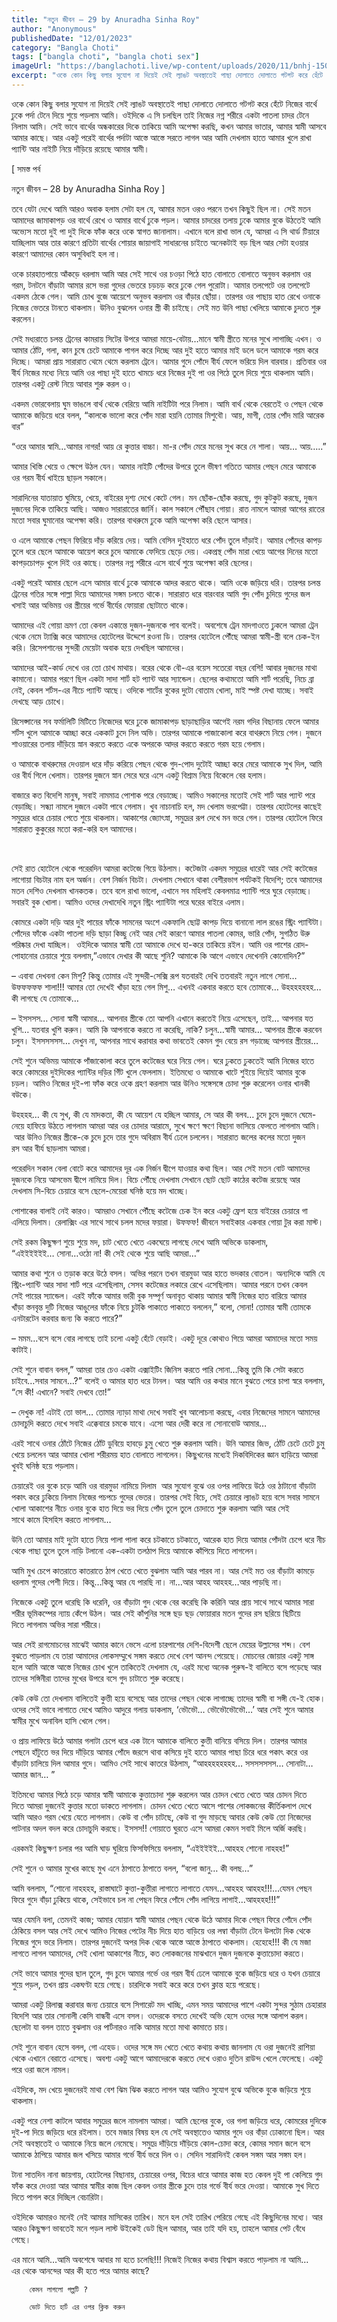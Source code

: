 ```yaml
---
title: "নতুন জীবন – 29 by Anuradha Sinha Roy"
author: "Anonymous"
publishedDate: "12/01/2023"
category: "Bangla Choti"
tags: ["bangla choti", "bangla choti sex"]
imageUrl: "https://banglachoti.live/wp-content/uploads/2020/11/bnhj-150x150.jpg"
excerpt: "ওকে কোন কিছু বলার সুযোগ না দিয়েই সেই ল্যাঙট অবস্থাতেই পাছা দোলাতে দোলাতে গটগট করে হেঁটে নিজের বার্থে ঢুকে পর্দা টেনে দিয়ে শুয়ে পড়লাম আমি। ওইদিকে এ সি চলছিল তাই নিজের নগ্ন শরীরে একটা পাতলা চাদর টেনে নি..."
---
```


ওকে কোন কিছু বলার সুযোগ না দিয়েই সেই ল্যাঙট অবস্থাতেই পাছা দোলাতে দোলাতে গটগট করে হেঁটে নিজের বার্থে ঢুকে পর্দা টেনে দিয়ে শুয়ে পড়লাম আমি। ওইদিকে এ সি চলছিল তাই নিজের নগ্ন শরীরে একটা পাতলা চাদর টেনে নিলাম আমি। সেই ভাবে বার্থের অন্ধকারের দিকে তাকিয়ে আমি অপেক্ষা করছি, কখন আমার ভাতার, আমার স্বামী আসবে আমার কাছে। আর একটু পরেই বার্থের পর্দাটা আস্তে আস্তে সরতে লাগল আর আমি দেখলাম হাতে আমার খুলে রাখা প্যান্টি আর নাইটি নিয়ে দাঁড়িয়ে রয়েছে আমার স্বামী।


[
সমস্ত পর্ব 


নতুন জীবন – 28 by Anuradha Sinha Roy
]


তবে যেটা দেখে আমি আরও অবাক হলাম সেটা হল যে, আমার মতন ওরও পরনে তখন কিছুই ছিল না। সেই মতন আমাদের জামাকাপড় ওর বার্থে রেখে ও আমার বার্থে ঢুকে পড়ল। আমার চাদরের তলায় ঢুকে আমার বুকে উঠতেই আমি অভ্যেস মতো দুই পা দুই দিকে ফাঁক করে ওকে স্বাগত জানালাম। এখানে বলে রাখা ভাল যে, আমরা এ সি থার্ড টিয়ারে যাচ্ছিলাম আর তার কারণে প্রতিটা বার্থের শোয়ার জায়াগাই সাধারনের চাইতে অনেকটাই বড় ছিল আর সেটা হওয়ার কারণে আমাদের কোন অসুবিধাই হল না।


ওকে চারহাতপায়ে আঁকড়ে ধরলাম আমি আর সেই সাথে ওর চওড়া পিঠে হাত বোলাতে বোলাতে অনুভব করলাম ওর গরম, টনটনে বাঁড়াটা আমার রসে ভরা গুদের ভেতরে চড়চড় করে ঢুকে গেল পুরোটা। আমার তলপেটে ওর তলপেটে একদম ঠেকে গেল। আমি চোখ বুজে আয়েশে অনুভব করলাম ওর বাঁড়ার ছোঁয়া। তারপর ওর পাছায় হাত রেখে ওনাকে নিজের ভেতরে টানতে থাকলাম। উনিও বুঝলেন ওনার স্ত্রী কী চাইছে। সেই মত উনি পাছা খেলিয়ে আমাকে চুদতে শুরু করলেন।


সেই মধ্যরাতে চলন্ত ট্রেনের কামরায় সিটের উপরে আমরা মায়ে-বেটায়…মানে স্বামী স্ত্রীতে মনের সুখে লাগাচ্ছি এখন। ও আমার ঠোঁট, গলা, কান চুষে চেটে আমাকে পাগল করে দিচ্ছে আর দুই হাতে আমার মাই ডলে ডলে আমাকে গরম করে দিচ্ছে। আমরা প্রায় সারারাত থেমে থেমে করলাম ট্রেনে। আমার গুদে পোঁদে বীর্য ফেলে ভরিয়ে দিল বারবার। প্রতিবার ওর বীর্য নিজের মধ্যে নিয়ে আমি ওর পাছা দুই হাতে খামচে ধরে নিজের দুই পা ওর পিঠে তুলে দিয়ে শুয়ে থাকলাম আমি। তারপর একটু রেস্ট নিয়ে আবার শুরু করল ও।


একদম ভোরবেলায় ঘুম ভাঙলে বার্থ থেকে বেরিয়ে আমি নাইটিটা পরে নিলাম। আমি বার্থ থেকে বেরতেই ও পেছন থেকে আমাকে জড়িয়ে ধরে বলল, “কালকে ভালো করে পোঁদ মারা হয়নি তোমার মিশুবৌ। আয়, মাগী, তোর পোঁদ মারি আরেক বার”

“ওরে আমার স্বামি…আমার নাগর! আয় রে কুত্তার বাচ্চা। মা-র পোঁদ মেরে মনের সুখ করে নে শালা। আয়… আয়…..”

আমার খিস্তি খেয়ে ও ক্ষেপে উঠল যেন। আমার নাইটি পোঁদের উপরে তুলে ভীষণ গতিতে আমার পেছন মেরে আমাকে ওর গরম বীর্য খাইয়ে ছাড়ল সকালে।












সারাদিনের যাতায়াত ঘুমিয়ে, খেয়ে, বাইরের দৃশ্য দেখে কেটে গেল। মন ছোঁক-ছোঁক করছে, গুদ কুটকুট করছে, দুজন দুজনের দিকে তাকিয়ে আছি। আজও সারারাতের জার্নি। কাল সকালে পৌঁছাব গোয়া। রাত নামলে আমরা আগের রাতের মতো সবার ঘুমানোর অপেক্ষা করি। তারপর বাথরুমে ঢুকে আমি অপেক্ষা করি ছেলে আসার।


ও এলে আমাকে পেছন ফিরিয়ে দাঁড় করিয়ে দেয়। আমি বেসিন দুইহাতে ধরে পোঁদ তুলে দাঁড়াই। আমার পোঁদের কাপড় তুলে ধরে ছেলে আমাকে আয়েশ করে চুদে আমাকে ফেদিয়ে ছেড়ে দেয়। একপ্রস্থ পোঁদ মারা খেয়ে আগের দিনের মতো কাপড়চোপড় খুলে দিই ওর কাছে। তারপর নগ্ন শরীরে এসে বার্থে শুয়ে অপেক্ষা করি ছেলের।


একটু পরেই আমার ছেলে এসে আমার বার্থে ঢুকে আমাকে আদর করতে থাকে। আমি ওকে জড়িয়ে ধরি। তারপর চলন্ত ট্রেনের গতির সঙ্গে পাল্লা দিয়ে আমাদের সঙ্গম চলতে থাকে। সারারাত ধরে বারংবার আমি গুদ পোঁদ চুদিয়ে গুদের জল খসাই আর অভিময় ওর স্ত্রীয়ের গর্ভে বীর্যের ফোয়ারা ছোটাতে থাকে।


আমাদের এই গোয়া ভ্রমণ তো কেবল একান্তে দুজন-দুজনকে পাব বলেই। অবশেষে ট্রেন মাদগাওতে ঢুকলে আমরা ট্রেন থেকে নেমে ট্যাক্সি করে আমাদের হোটেলের উদ্দেশে রওনা ডি। তারপর হোটেলে পৌঁছে আমরা স্বামী-স্ত্রী বলে চেক-ইন করি। রিসেপশানের সুন্দরী মেয়েটা অবাক হয়ে দেখছিল আমাদের।


আমাদের আই-কার্ড দেখে ওর তো চোখ মাথায়। বরের থেকে বৌ-এর বয়েস সতেরো বছর বেশি! আবার দুজনের মাথা কামানো। আমার পরণে ছিল একটা সাদা শার্ট হট প্যান্ট আর স্যান্ডেল। ছেলের কথামতো আমি শার্ট পরেছি, নিচে ব্রা নেই, কেবল শর্টস-এর নীচে প্যান্টি আছে। ওদিকে শার্টের বুকের দুটো বোতাম খোলা, মাই স্পষ্ট দেখা যাচ্ছে। সবাই দেখছে আড় চোখে।


রিসেপ্সানের সব ফর্মালিটি মিটিতে নিজেদের ঘরে ঢুকে জামাকাপড় ছাড়াছাড়ির আগেই নরম গদির বিছানায় ফেলে আমার শর্টস খুলে আমাকে আচ্ছা করে এককাট চুদে নিল অভি। তারপর আমাকে পাজাকোলা করে বাথরুমে নিয়ে গেল। দুজনে শাওয়ারের তলায় দাঁড়িয়ে স্নান করতে করতে একে অপরকে আদর করতে করতে গরম হয়ে গেলাম।


ও আমাকে বাথরুমের দেওয়াল ধরে দাঁড় করিয়ে পেছন থেকে গুদ-পোদ দুটোই আচ্ছা করে মেরে আমাকে সুখ দিল, আমি ওর বীর্য গিলে খেলাম। তারপর দুজনে স্নান সেরে ঘরে এসে একটু বিশ্রাম নিয়ে বিকেলে বের হলাম।


বাজারে কত বিদেশি মানুষ, সবাই নামমাত্র পোশাক পরে বেড়াচ্ছে। আমিও সকালের মতোই সেই শার্ট আর প্যান্ট পরে বেড়াচ্ছি। সন্ধ্যা নামলে দুজনে একটা পাবে গেলাম। খুব নাচানাচি হল, মদ খেলাম ভরপেট্টা। তারপর হোটেলের কাছেই সমুদ্রের ধারে চেয়ার পেতে শুয়ে থাকলাম। আকাশের জ্যোৎস্না, সমুদ্রের রূপ দেখে মন ভরে গেল। তারপর হোটেলে ফিরে সারারাত কুকুরের মতো করা-করি হল আমাদের।


 


সেই রাত হোটেলে থেকে পরেরদিন আমরা কটেজে গিয়ে উঠলাম। কটেজটা একদম সমুদ্রের ধারেই আর সেই কটেজের লাগোয়া বিচটার নাম হল অর্জন। বেশ নির্জন বিচটা। দেখলাম সেখানে থাকা বেশীরভাগ পর্যটকই বিদেশি; তবে আমাদের মতন দেশিও দেখলাম খানকতক। তবে বলে রাখা ভালো, এখানে সব মহিলাই কেবলমাত্র প্যান্টি পরে ঘুরে বেড়াচ্ছে। সবারই বুক খোলা। আমিও ওদের দেখাদেখি নতুন স্ট্রিং প্যান্টিটা পরে ঘরের বাইরে এলাম।


কোমরে একটা দড়ি আর দুই পায়ের ফাঁকে সামনের অংশে একফালি ছোট্ট কাপড় দিয়ে বানানো লাল রঙের স্ট্রিং প্যান্টিটা। পোঁদের ফাঁকে একটা পাতলা দড়ি ছাড়া কিচ্ছু নেই আর সেই কারণে আমার পাতলা কোমর, ভারি পোঁদ, সুগঠিত উরু পরিষ্কার দেখা যাচ্ছিল।  ওইদিকে আমার স্বামী তো আমাকে দেখে হা-করে তাকিয়ে রইল। আমি ওর পাশের রোদ-পোহানোর চেয়ারে শুয়ে বললাম,”এভাবে দেখার কী আছে শুনি? আমাকে কি আগে এভাবে দেখেননি কোনোদিন?”


– এবাবা দেখবনা কেন মিশু? কিন্তু তোমার এই সুন্দরী-সেক্সি রূপ যতবারই দেখি ততবারই নতুন লাগে সোনা…উফফফফফ শালা!!! আমার তো দেখেই খাঁড়া হয়ে গেল মিশু… এখনই একবার করতে হবে তোমাকে… উহহহহহহহ… কী লাগছে যে তোমাকে…


– ইসসসস… সোনা স্বামী আমার… আপনার স্ত্রীকে তো আপনি এখানে করতেই নিয়ে এসেছেন, তাই… আপনার যত খুশি… যতবার খুশি করুন। আমি কি আপনাকে করতে না করেছি, নাকি? চলুন…স্বামী আমার… আপনার স্ত্রীকে করবেন চলুন। ইসসসসসস… দেখুন না, আপনার সাথে করাবার কথা ভাবতেই কেমন গুদ বেয়ে রস গড়াচ্ছে আপনার স্ত্রীয়ের…


সেই শুনে অভিময় আমাকে পাঁজাকোলা করে তুলে কটেজের ঘরে নিয়ে গেল। ঘরে ঢুকতে ঢুকতেই আমি নিজের হাতে করে কোমরের দুইদিকের প্যান্টির দড়ির গিঁট খুলে ফেললাম। ইতিমধ্যে ও আমাকে খাটে শুইয়ে দিয়েই আমার বুকে চড়ল। আমিও নিজের দুই-পা ফাঁক করে ওকে গ্রহণ করলাম আর উনিও সঙ্গেসঙ্গে চোদা শুরু করেলেন ওনার খানকী বউকে।


উহহহহ… কী যে সুখ, কী যে মাদকতা, কী যে আয়েশ যে হচ্ছিল আমার, সে আর কী বলব… চুদে চুদে দুজনে ঘেমে-নেয়ে হাফিয়ে উঠতে লাগলাম আমরা আর ওর চোদার আরামে, সুখে ক্ষণে ক্ষণে বিছানা ভাসিয়ে ফেলতে লাগলাম আমি। আর উনিও নিজের স্ত্রীকে-কে চুদে চুদে তার গুদে অবিরাম বীর্য ঢেলে চললেন। সারারাত জলের কলের মতো দুজন রস আর বীর্য ছাড়লাম আমরা।


পরেরদিন সকাল বেলা বোটে করে আমাদের দূর এক নির্জন দ্বীপে যাওয়ার কথা ছিল। আর সেই মতন বোট আমাদের দুজনকে নিয়ে আসভেম দ্বীপে নামিয়ে দিল। বিচে পৌঁছে দেখলাম সেখানে ছোট ছোট কাঠের কটেজ রয়েছে আর দেখলাম সি-বিচে চেয়ারে বসে ছেলে-মেয়েরা ঘনিষ্ঠ হয়ে মদ খাচ্ছে।


পোশাকের বালাই নেই কারও। আমরাও সেখানে পৌঁছে কটেজে চেক ইন করে একটু ফ্রেশ হয়ে বাইরের চেয়ারে গা এলিয়ে দিলাম। রেলাক্সিং এর সাথে সাথে চলল মদের ফয়ারা। উফফফ! জীবনে সবাইকার একবার গোয়া টুর করা মাস্ট।


সেই রকম কিছুক্ষণ শুয়ে শুয়ে মদ, চাট খেতে খেতে একঘেয়ে লাগছে দেখে আমি অভিকে ডাকলাম, “এইইইইইই… সোনা…ওঠো না! কী সেই থেকে শুয়ে আছি আমরা…”


আমার কথা শুনে ও তড়াক করে উঠে বসল। অভির পরনে তখন বারমুডা আর হাতে ভদকার বোতল। অন্যদিকে আমি যে স্ট্রিং-প্যান্টি আর সাদা শার্ট পরে এসেছিলাম, সেসব কটেজের লকারে রেখে এসেছিলাম। আমার পরনে তখন কেবল সেই পায়ের স্যান্ডেল। এরই ফাঁকে আমার ভারী বুক সম্পূর্ণ অনাবৃত থাকায় আমার স্বামী নিজের হাত বারিয়ে আমার খাঁড়া স্তনবৃন্ত দুটি নিজের আঙুলের ফাঁকে নিয়ে চুটকি পাকাতে পাকাতে বললেন,” বলো, সোনা! তোমার স্বামী তোমকে এনটারটেন করবার জন্য কি করতে পারে?”


– মমম…বসে বসে বোর লাগছে তাই চলো একটু হেঁটে বেড়াই। একটু দূরে কোথাও গিয়ে আমরা আমাদের মতো সময় কাটাই।


সেই শুনে বাবান বলল,” আমরা তার চেও একটা এক্সাইটিং জিনিস করতে পারি সোনা…কিন্তু তুমি কি সেটা করতে চাইবে…সবার সামনে…?” বলেই ও আমার হাত ধরে টানল। আর আমি ওর কথার মানে বুঝতে পেরে চাপা স্বরে বললাম, “সে কী! এখানে? সবাই দেখবে তো!”


– দেখুক না! এটাই তো ভাল… তোমার ন্যাড়া মাথা দেখে সবাই খুব আলোচনা করছে, এবার নিজেদের সামনে আমাদের চোদাচুদি করতে দেখে সবাই এক্কেবারে চমকে যাবে। এসো আর দেরী করে না সোনাবোউ আমার…


এরই সাথে ওনার ঠোঁটে নিজের ঠোঁট ডুবিয়ে হাবড়ে চুমু খেতে শুরু করলাম আমি। উনি আমার জিভ, ঠোঁট চেটে চেটে চুমু খেয়ে চললেন আর আমার খোলা শরীরময় হাত বোলাতে লাগলেন। কিছুখনের মধ্যেই দিকবিদিকের জ্ঞান হাড়িয়ে আমরা খুবই ঘনিষ্ঠ হয়ে পড়লাম।


চেয়ারেই ওর বুকে চড়ে আমি ওর বারমুডা নামিয়ে দিলাম  আর সুযোগ বুঝে ওর ওপর লাফিয়ে উঠে ওর ঠাটানো বাঁড়াটা পকাৎ করে ঢুকিয়ে নিলাম নিজের পচপচে গুদের ভেতর। তারপর সেই বিচে, সেই চেয়ারে ল্যাঙট হয়ে বসে সবার সামনে খোলা আকাশের নীচে ওনার বুকে হাত দিয়ে ভর দিয়ে পোঁদ তুলে তুলে চোদাতে শুরু করলাম আমি আর সেই সাথে কামে হিসহিস করতে লাগলাম…


উনি তো আমার মাই দুটো হাতে নিয়ে পালা পালা করে চটকাতে চটকাতে, আরেক হাত দিয়ে আমার পোঁদটা চেপে ধরে নীচ থেকে পাছা তুলে তুলে নাড়ি টলানো এক-একটা তলঠাপ দিয়ে আমাকে কাঁপিয়ে দিতে লাগলেন।


আমি মুখ চেপে কাতরাতে কাতরাতে ঠাপ খেতে খেতে বুঝলাম আমি আর পারব না। আর সেই মত ওর বাঁড়াটা কামড়ে ধরলাম গুদের পেশী দিয়ে। কিন্তু…কিন্তু আর যে পারছি না। না…আর আহহ আহহহ…আর পাড়ছি না।


নিজেকে একটু তুলে ধরেছি কি ধরেনি, ওর বাঁড়াটা গুদ থেকে বের করেছি কি করিনি আর প্রায় সাথে সাথে আমার সারা শরীর ভূমিকম্পের ন্যায় কেঁপে উঠল। আর সেই কাঁপুনির সঙ্গে ছড় ছড় ফোয়ারার মতন গুদের রস ছরিয়ে ছিটিয়ে দিতে লাগলাম অভির সারা শরীরে।


আর সেই রাগমোচনের মাঝেই আমার কানে ভেসে এলো চারপাশের দেশি-বিদেশী ছেলে মেয়ের উল্লাসের শব্দ। বেশ বুঝতে পাড়লাম যে তারা আমাদের লোকসম্মুখে সঙ্গম করতে দেখে বেশ আনন্দ পেয়েছে। মোচনের জোয়ার একটু সাঙ্গ হলে আমি আস্তে আস্তে নিজের চোখ খুলে তাকিতেই দেখলাম যে, এরই মধ্যে অনেক পুরুষ-ই বালিতে বসে পড়েছে আর তাদের সঙ্গিনীরা তাদের মুখের উপরে বসে গুদ চাটাতে শুরু করেছে।


কেউ কেউ তো দেখলাম বালিতেই কুত্তী হয়ে বসেছে আর তাদের পেছন থেকে লাগাচ্ছে তাদের স্বামী বা সঙ্গী যে-ই হোক। ওদের সেই ভাবে লাগাতে দেখে আমিও আদুরে গলায় ডাকলাম, ‘ভৌভৌ… ভৌভৌভৌভৌ…’ আর সেই শুনে আমার স্বামীর মুখে অনাবিল হাসি খেলে গেল।


ও প্রায় লাফিয়ে উঠে আমার গলাটা চেপে ধরে এক টানে আমাকে বালিতে কুত্তী বানিয়ে বসিয়ে দিল। তারপর আমার পেছনে হাঁটুতে ভর দিয়ে দাঁড়িয়ে আমার পোঁদে জরসে থাবা কসিয়ে দুই হাতে আমার পাছা চিরে ধরে পকাৎ করে ওর বাঁড়াটা চালিয়ে দিল আমার গুদে। আমিও সেই সাথে কাতরে উঠলাম, “আহহহহহহহহ… সসসসসসস… সোনাটা… আমার জান… ”


ইতিমধ্যে আমার পিঠে চড়ে আমার স্বামী আমাকে কুত্তাচোদা শুরু করলেন আর চোদন খেতে খেতে আর চোদন দিতে দিতে আমরা দুজনেই কুত্তার মতো ডাকতে লাগলাম। চোদন খেতে খেতে আসে পাশের লোকজনের কীর্তিকলাপ দেখে আমি আরও গরম খেয়ে যেতে লাগলাম। কেউ বা পোঁদ চাটছে, কেউ বা গুদ মাড়ছে আবার কেউ কেউ তো নিজেদের পাটনার অদল বদল করে চোদাচুদি করছে। ইসসস!! গোয়াতে ঘুরতে এসে আমরা কেমন সবাই মিলে অর্জি করছি।


এরকমই কিছুক্ষণ চলার পর আমি ঘাড় ঘুরিয়ে ফিসফিসিয়ে বললাম, “এইইইইই…আহহহ শোনো নাহহহ!”


সেই শুনে ও আমার মুখের কাছে মুখ এনে ঠাপাতে ঠাপাতে বলল, “বলো জানু… কী বলছ…”


আমি বললাম, “শোনো নাহহহহ, রাস্তাঘাটে কুত্তা-কুত্তীরা লাগাতে লাগাতে যেমন…আহহহ আহহহ!!!…যেমন পেছন ফিরে গুদে বাঁড়া ঢুকিয়ে থাকে, সেইভাবে চল না পেছন ফিরে পোঁদে পোঁদ লাগিয়ে লাগাই…আহহহহ!!!”


আর যেমনি বলা, তেমনই কাজ; আমার যোয়ান স্বামী আমার পেছন থেকে উঠে আমার দিকে পেছন ফিরে পোঁদে পোঁদ ঠেকিয়ে বসল আর সেই দেখে আমিও নিজের পেটের নীচ দিয়ে হাত বাড়িয়ে ওর লম্বা বাঁড়াটা টেনে উলটো দিক থেকে নিজের গুদে ভরে নিলাম। তারপর দুজনেই অপর দিক থেকে আস্তে আস্তে ঠাপাতে থাকলাম। হেহেহে!!! কী যে মজা লাগতে লাগল আমাদের, সেই খোলা আকাশের নীচে, কত লোকজনের মাঝখানে দুজন দুজনকে কুত্তাচোদা করতে।


সেই ভাবে আমার গুদের ছাল তুলে, গুদ চুদে আমার গর্ভে ওর গরম বীর্য ঢেলে আমাকে বুকে জড়িয়ে ধরে ও যখন চেয়ারে শুয়ে পড়ল, তখন প্রায় একঘণ্টা হয়ে গেছে। চারদিকে সবাই করে করে তখন ক্লান্ত হয়ে পরেছে।


আমরা একটু রিলাক্স করাবার জন্য চেয়ারে বসে সিগারেট মদ খাচ্ছি, এমন সময় আমাদের পাশে একটা সুন্দর সুঠাম চেহারার বিদেশি আর তার সোনালী কেসি বান্ধবী এসে বসল। ওদেরকে বসতে দেখেই অভি হেসে ওদের সঙ্গে আলাপ করল। ছেলেটা যা বলল তাতে বুঝলাম ওর পার্টনারও নাকি আমার মতো মাথা কামাতে চায়।


সেই শুনে বাবান হেসে বলল, গো এহেড। ওদের সঙ্গে মদ খেতে খেতে কথায় কথায় জানলাম যে ওরা দুজনেই রাশিয়া থেকে এখানে বেরাতে এসেছে। অবশ্য একটু আগে আমাদেরকে করতে দেখে ওরাও দুতিন রাউন্দ খেলে ফেলেছে। একটু পরে ওরা জলে নামল।


এইদিকে, মদ খেয়ে দুজনেরই মাথা বেশ ঝিম ঝিক করতে লাগল আর আমিও সুযোগ বুঝে অভিকে বুকে জড়িয়ে শুয়ে থাকলাম।


একটু পরে নেশা কাটলে আবার সমুদ্রের জলে নামলাম আমরা। আমি ছেলের বুকে, ওর গলা জড়িয়ে ধরে, কোমরের দুদিকে দুই-পা দিয়ে জড়িয়ে ধরে রইলাম। তবে মজার বিষয় হল যে সেই অবস্থাতেও আমার গুদে ওর বাঁড়া ঢোকানো ছিল। আর সেই অবস্থাতেই ও আমাকে নিয়ে জলে নেমেছে। সমুদ্রে দাঁড়িয়ে দাঁড়িয়ে কোল-চোদা করে, কোমর সমান জলে বসে আমাকে ঠাপিয়ে আমার জল খসিয়ে আমার গর্ভে বীর্য ভরে দিল ও। সেদিন সারাদিনই কেবল সঙ্গম আর সঙ্গম হল।


টানা সাতদিন নানা জায়গায়, হোটেলের বিছানায়, চেয়ারের ওপর, বিচের ধারে আমার কাজ হত কেবল দুই পা কেলিয়ে গুদ ফাঁক করে দেওয়া আর আমার স্বামীর কাজ ছিল কেবল ওনার স্ত্রীকে চুদে তার গর্ভে বীর্য ভরে দেওয়া। আমাকে সুখ দিতে দিতে পাগল করে দিচ্ছিল বেচারিটা।


ওইদিকে আমারও মনেই নেই আমার মাসিকের তারিখ। মনে হল সেই তারিখ পেরিয়ে গেছে এই কিছুদিনের মধ্যে। আর আরও কিছুক্ষণ ভাবতেই মনে পড়ল লাস্ট উইকেই ডেট ছিল আমার, আর তাই যদি হয়, তাহলে আমার পেট বেঁধে গেছে।


এর মানে আমি…আমি অবশেষে আবার মা হতে চলেছি!!! নিজেই নিজের কথায় বিশ্বাস করতে পাড়লাম না আমি…এর থেকে আনন্দের আর কী হতে পরে আমার কাছে?


 
 
 
        কেমন লাগলো গল্পটি ?      
 
        ভোট দিতে হার্ট এর ওপর ক্লিক করুন      
 
 
 
 
 
 
 
 
 
 
 
 
 
 
 
 
 
 
 
 
 
      ভোট দিন    
 
      সার্বিক ফলাফল 
 / 5. মোট ভোটঃ 
 
 
      কেও এখনো ভোট দেয় নি    
 
 
 
 
WhatsApp
Telegram
Twitter
Facebook
LinkedIn




Related posts:






bhai bon choda ছোট ভাইয়ের সাথে সেক্স করতে হয় by সুমি




bangla coti কামিনী – চতুর্থ খন্ড




bangla choti net কামিনী – সপ্তম খন্ড




choti incest বিকলাঙ্গ ছেলে ও সুন্দরী মা by Tomal Banik
